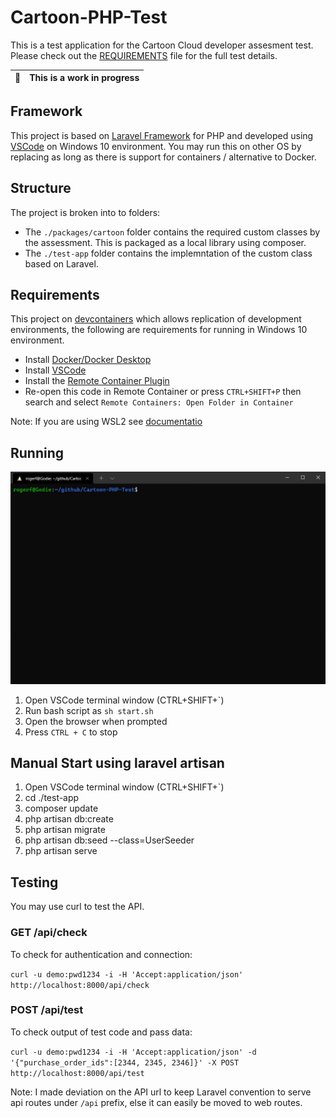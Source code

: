 # Cartoon-PHP-Test

This is a test application for the Cartoon Cloud developer assesment test.
Please check out the [REQUIREMENTS](./REQUIREMENTS.md) file for the full test details.

| :memo:        | This is a work in progress |
|---------------|:---------------------------|

## Framework

This project is based on [Laravel Framework](https://laravel.com/) for PHP and developed using [VSCode](https://code.visualstudio.com/) on Windows 10 environment. You may run this on other OS by replacing as long as there is support for containers / alternative to Docker.

## Structure

The project is broken into to folders:

* The ``./packages/cartoon`` folder contains the required custom classes by the assessment. This is packaged as a local library using composer.
* The ``./test-app`` folder contains the implemntation of the custom class based on Laravel.

## Requirements

This project on [devcontainers](https://code.visualstudio.com/docs/remote/containers) which allows replication of development environments, the following are requirements for running in Windows 10 environment.

* Install [Docker/Docker Desktop](https://www.docker.com/products/docker-desktop)
* Install [VSCode](https://code.visualstudio.com/)
* Install the [Remote Container Plugin](https://marketplace.visualstudio.com/items?itemName=ms-vscode-remote.remote-containers)
* Re-open this code in Remote Container or press ``CTRL+SHIFT+P`` then search and select ``Remote Containers: Open Folder in Container``

Note: If you are using WSL2 see [documentatio](https://docs.docker.com/desktop/windows/wsl/)

## Running

![Demonstration](cartoon-test.gif)

1. Open VSCode terminal window (CTRL+SHIFT+`)
2. Run bash script as ``sh start.sh``
3. Open the browser when prompted
4. Press ``CTRL + C`` to stop

## Manual Start using laravel artisan

1. Open VSCode terminal window (CTRL+SHIFT+`)
2. cd ./test-app
3. composer update
4. php artisan db:create
5. php artisan migrate
6. php artisan db:seed --class=UserSeeder
7. php artisan serve

## Testing

You may use curl to test the API.

### GET /api/check

To check for authentication and connection:

``curl -u demo:pwd1234 -i -H 'Accept:application/json' http://localhost:8000/api/check``

### POST /api/test

To check output of test code and pass data:

``curl -u demo:pwd1234 -i -H 'Accept:application/json' -d '{"purchase_order_ids":[2344, 2345, 2346]}' -X POST http://localhost:8000/api/test``

Note: I made deviation on the API url to keep Laravel convention to serve api routes under ``/api`` prefix, else it can easily be moved to web routes.
